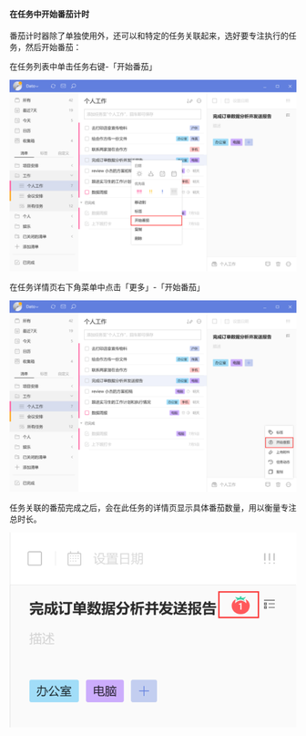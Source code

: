 #### 在任务中开始番茄计时

番茄计时器除了单独使用外，还可以和特定的任务关联起来，选好要专注执行的任务，然后开始番茄：

在任务列表中单击任务右键-「开始番茄」

![winpomotask](../../images/Windows/pomotimer/pasted%20image%200%203.png)

在任务详情页右下角菜单中点击「更多」-「开始番茄」

![winpomotask2](../../images/Windows/pomotimer/pasted%20image%200%204.png)

任务关联的番茄完成之后，会在此任务的详情页显示具体番茄数量，用以衡量专注总时长。

![winpomotask3](../../images/Windows/pomotimer/pasted%20image%200%205.png)

